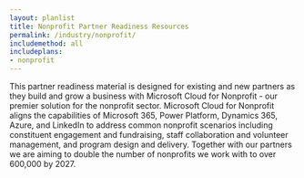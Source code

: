 ```yaml
---
layout: planlist
title: Nonprofit Partner Readiness Resources
permalink: /industry/nonprofit/
includemethod: all
includeplans:
- nonprofit
---
```


This partner readiness material is designed for existing and new partners as they build and grow a business with Microsoft Cloud for Nonprofit - our premier solution for the nonprofit sector. Microsoft Cloud for Nonprofit aligns the capabilities of Microsoft 365, Power Platform, Dynamics 365, Azure, and LinkedIn to address common nonprofit scenarios including constituent engagement and fundraising, staff collaboration and volunteer management, and program design and delivery. Together with our partners we are aiming to double the number of nonprofits we work with to over 600,000 by 2027.
